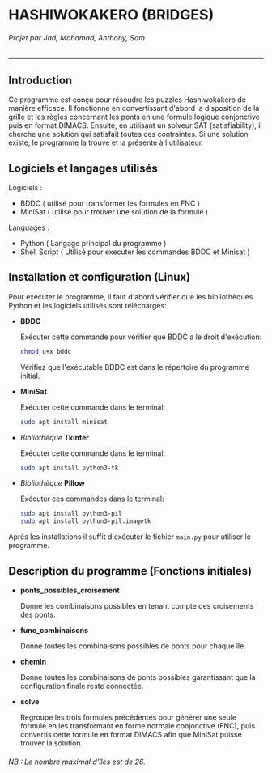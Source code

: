 # HASHIWOKAKERO (BRIDGES) 

###### Projet par Jad, Mohamad, Anthony, Sam

---

## Introduction

Ce programme est conçu pour résoudre les puzzles Hashiwokakero de manière efficace. Il fonctionne en convertissant d'abord la disposition de la grille et les règles concernant les ponts en une formule logique conjonctive puis en format DIMACS. Ensuite, en utilisant un solveur SAT (satisfiability), il cherche une solution qui satisfait toutes ces contraintes. Si une solution existe, le programme la trouve et la présente à l'utilisateur.

## Logiciels et langages utilisés

Logiciels :

- BDDC  ( utilisé pour transformer les formules en FNC )
- MiniSat ( utilisé pour trouver une solution de la formule )

Languages :

- Python ( Langage principal du programme )
- Shell Script ( Utilisé pour executer les commandes BDDC et Minisat )

## Installation et configuration (Linux)

Pour exécuter le programme, il faut d'abord vérifier que les bibliothèques Python et les logiciels utilisés sont téléchargés:

- **BDDC**

    Exécuter cette commande pour vérifier que BDDC a le droit d'exécution:
    ```bash
    chmod u+x bddc
    ```

    Vérifiez que l'exécutable BDDC est dans le répertoire du programme initial.
    

- **MiniSat**

    Exécuter cette commande dans le terminal:

    ```bash
    sudo apt install minisat 
    ```

- *Bibliothèque* **Tkinter**

    Exécuter cette commande dans le terminal:

    ```bash
    sudo apt install python3-tk 
    ```

- *Bibliothèque* **Pillow**

    Exécuter ces commandes dans le terminal:

    ```bash
    sudo apt install python3-pil 
    sudo apt install python3-pil.imagetk
    ```

Après les installations il suffit d'exécuter le fichier `main.py` pour utiliser le programme.

## Description du programme (Fonctions initiales)

- **ponts_possibles_croisement**
    
    Donne les combinaisons possibles en tenant compte des croisements des ponts.

- **func_combinaisons**

    Donne toutes les combinaisons possibles de ponts pour chaque île.

- **chemin**

    Donne toutes les combinaisons de ponts possibles garantissant que la configuration finale reste connectée.

- **solve**

    Regroupe les trois formules précédentes pour générer une seule formule en les transformant en forme normale conjonctive (FNC), puis convertis cette formule en format DIMACS afin que MiniSat puisse trouver la solution.

###### NB : Le nombre maximal d'îles est de 26.
